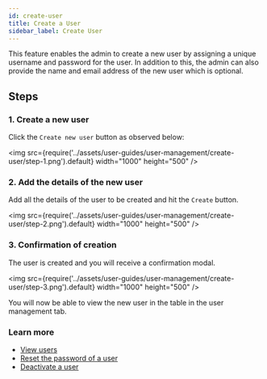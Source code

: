 ```yaml
---
id: create-user
title: Create a User
sidebar_label: Create User
---
```



This feature enables the admin to create a new user by assigning a unique username and password for the user. In addition to this, the admin can also provide the name and email address of the new user which is optional. 

## Steps

### 1. Create a new user

Click the `Create new user` button as observed below:

<img src={require('../assets/user-guides/user-management/create-user/step-1.png').default} width="1000" height="500" />

### 2. Add the details of the new user

Add all the details of the user to be created and hit the `Create` button.

<img src={require('../assets/user-guides/user-management/create-user/step-2.png').default} width="1000" height="500" />

### 3. Confirmation of creation

The user is created and you will receive a confirmation modal.

<img src={require('../assets/user-guides/user-management/create-user/step-3.png').default} width="1000" height="500" />

You will now be able to view the new user in the table in the user management tab.

### Learn more
- [View users](view-user)
- [Reset the password of a user](reset-password)
- [Deactivate a user](deactivate-user)
